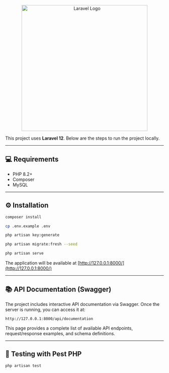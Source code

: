 <p align="center"><a href="https://laravel.com" target="_blank"><img src="https://raw.githubusercontent.com/laravel/art/master/logo-lockup/5%20SVG/2%20CMYK/1%20Full%20Color/laravel-logolockup-cmyk-red.svg" width="400" alt="Laravel Logo"></a></p>

This project uses **Laravel 12**. Below are the steps to run the project locally.

---

## 💻 Requirements

- PHP 8.2+
- Composer
- MySQL

---

## ⚙️ Installation

```bash
composer install
```

```bash
cp .env.example .env
```

```bash
php artisan key:generate
```

```bash
php artisan migrate:fresh --seed
```

```bash
php artisan serve
```

The application will be available at [http://127.0.0.1:8000/](http://127.0.0.1:8000/)

---

## 📚 API Documentation (Swagger)

The project includes interactive API documentation via Swagger. Once the server is running, you can access it at:

```
http://127.0.0.1:8000/api/documentation
```

This page provides a complete list of available API endpoints, request/response examples, and schema definitions.

---

## 🧪 Testing with Pest PHP

```bash
php artisan test
```
